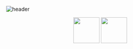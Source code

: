 ![header](https://capsule-render.vercel.app/api?type=rounded&color=849daa&height=150&section=header&text=🫧Jieun%20Github🫧&fontSize=50&fontColor=e2dfd8)

<div align=center>
    <p>
      <img height="70vw" src="http://mazassumnida.wtf/api/v2/generate_badge?boj=skysun102">
      <img height="70vw" src="https://github-readme-stats.vercel.app/api?username=3jieun3&show_icons=true&theme=calm">
    </p>
</div>